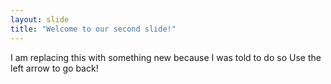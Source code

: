 ```yaml
---
layout: slide
title: "Welcome to our second slide!"
---
```

I am replacing this with something new because I was told to do so
Use the left arrow to go back!

